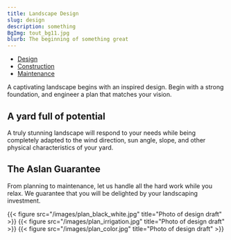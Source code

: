 ```yaml
---
title: Landscape Design
slug: design
description: something
BgImg: tout_bg11.jpg
blurb: The beginning of something great
---
```


<nav class="subNav">
  <ul>
    <li class="current"><a href="/design" title="Design">Design</a></li>
    <li><a href="/construction" title="Construction">Construction</a>
    <li><a href="/maintenance" title="Maintenance">Maintenance</a></li>
  </ul>
</nav>


A captivating landscape begins with an inspired design. Begin with a strong foundation, and engineer a plan that matches your vision.

## A yard full of potential

A truly stunning landscape will respond to your needs while being completely adapted to the wind direction, sun angle, slope, and other physical characteristics of your yard. 

## The Aslan Guarantee

From planning to maintenance, let us handle all the hard work while you relax. We guarantee that you will be delighted by your landscaping investment.

{{< figure src="/images/plan_black_white.jpg" title="Photo of design draft" >}} 
{{< figure src="/images/plan_irrigation.jpg" title="Photo of design draft" >}} 
{{< figure src="/images/plan_color.jpg" title="Photo of design draft" >}} 

